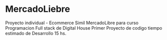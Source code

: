 # MercadoLiebre
Proyecto individual - Ecommerce Simil MercadoLibre para curso Programacion Full stack de Digital House
Primer Proyecto de codigo
tiempo estimado de Desarrollo 15 hs.
